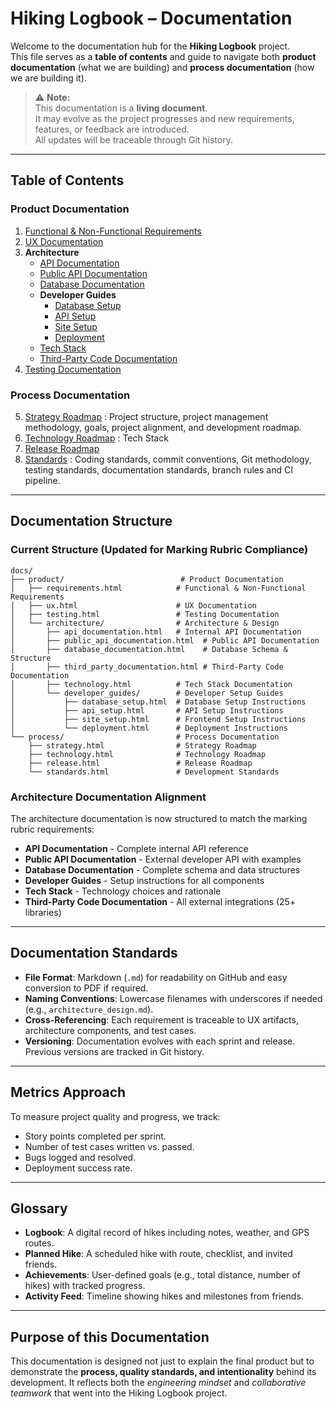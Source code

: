 # Hiking Logbook – Documentation

Welcome to the documentation hub for the **Hiking Logbook** project.  
This file serves as a **table of contents** and guide to navigate both **product documentation** (what we are building) and **process documentation** (how we are building it).  

> ⚠️ **Note:**  
> This documentation is a **living document**.  
> It may evolve as the project progresses and new requirements, features, or feedback are introduced.  
> All updates will be traceable through Git history.


---

##  Table of Contents

### Product Documentation
1. [Functional & Non-Functional Requirements](product/requirements.md)
2. [UX Documentation](product/ux.md)
3. **Architecture**
   - [API Documentation](product/architecture/api_documentation.md)
   - [Public API Documentation](product/architecture/public_api_documentation.md)
   - [Database Documentation](product/architecture/database_documentation.md)
   - **Developer Guides**
     - [Database Setup](product/architecture/developer_guides/database_setup.md)
     - [API Setup](product/architecture/developer_guides/api_setup.md)
     - [Site Setup](product/architecture/developer_guides/site_setup.md)
     - [Deployment](product/architecture/developer_guides/deployment.md)
   - [Tech Stack](product/architecture/technology.md)
   - [Third-Party Code Documentation](product/architecture/third_party_documentation.md)
4. [Testing Documentation](product/testing.md)

### Process Documentation
5. [Strategy Roadmap](process/strategy.md) : Project structure, project management methodology, goals, project alignment, and development roadmap. 
6. [Technology Roadmap](process/technology.md) : Tech Stack
7. [Release Roadmap](process/release.md)
8. [Standards](process/standards.md) : Coding standards, commit conventions, Git methodology, testing standards, documentation standards, branch rules and CI pipeline.



---

##  Documentation Structure

### Current Structure (Updated for Marking Rubric Compliance)

```
docs/
├── product/                          # Product Documentation
│   ├── requirements.html            # Functional & Non-Functional Requirements
│   ├── ux.html                      # UX Documentation
│   ├── testing.html                 # Testing Documentation
│   └── architecture/                # Architecture & Design
│       ├── api_documentation.html   # Internal API Documentation
│       ├── public_api_documentation.html  # Public API Documentation
│       ├── database_documentation.html    # Database Schema & Structure
│       ├── third_party_documentation.html # Third-Party Code Documentation
│       ├── technology.html          # Tech Stack Documentation
│       └── developer_guides/        # Developer Setup Guides
│           ├── database_setup.html  # Database Setup Instructions
│           ├── api_setup.html       # API Setup Instructions
│           ├── site_setup.html      # Frontend Setup Instructions
│           └── deployment.html      # Deployment Instructions
└── process/                         # Process Documentation
    ├── strategy.html                # Strategy Roadmap
    ├── technology.html              # Technology Roadmap
    ├── release.html                 # Release Roadmap
    └── standards.html               # Development Standards
```

### Architecture Documentation Alignment

The architecture documentation is now structured to match the marking rubric requirements:

- **API Documentation** - Complete internal API reference
- **Public API Documentation** - External developer API with examples
- **Database Documentation** - Complete schema and data structures
- **Developer Guides** - Setup instructions for all components
- **Tech Stack** - Technology choices and rationale
- **Third-Party Code Documentation** - All external integrations (25+ libraries)



---

##  Documentation Standards

- **File Format**: Markdown (`.md`) for readability on GitHub and easy conversion to PDF if required.  
- **Naming Conventions**: Lowercase filenames with underscores if needed (e.g., `architecture_design.md`).  
- **Cross-Referencing**: Each requirement is traceable to UX artifacts, architecture components, and test cases.  
- **Versioning**: Documentation evolves with each sprint and release. Previous versions are tracked in Git history.  

---

##  Metrics Approach

To measure project quality and progress, we track:
- Story points completed per sprint.  
- Number of test cases written vs. passed.  
- Bugs logged and resolved.  
- Deployment success rate.  

---

##  Glossary

- **Logbook**: A digital record of hikes including notes, weather, and GPS routes.  
- **Planned Hike**: A scheduled hike with route, checklist, and invited friends.  
- **Achievements**: User-defined goals (e.g., total distance, number of hikes) with tracked progress.  
- **Activity Feed**: Timeline showing hikes and milestones from friends.  

---

##  Purpose of this Documentation

This documentation is designed not just to explain the final product but to demonstrate the **process, quality standards, and intentionality** behind its development. It reflects both the *engineering mindset* and *collaborative teamwork* that went into the Hiking Logbook project.





